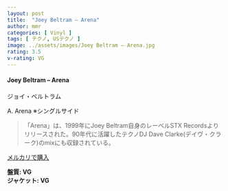 ```yaml
---
layout: post
title:  "Joey Beltram – Arena"
author: mmr
categories: [ Vinyl ]
tags: [ テクノ, USテクノ ]
image: ../assets/images/Joey Beltram – Arena.jpg
rating: 3.5
v-rating: VG
---
```


#### Joey Beltram – Arena

ジョイ・ベルトラム

A. Arena  ※シングルサイド

> 「Arena」は、1999年にJoey Beltram自身のレーベルSTX Recordsよりリリースされた。90年代に活躍したテクノDJ Dave Clarke(デイヴ・クラーク)のmixにも収録されている。

[メルカリで購入](https://jp.mercari.com/item/m86717362912)

<div class="mt-4 mb-4 d-flex align-items-center">
<strong class="mr-1">盤質: VG</strong>
</div>
<div class="mt-4 mb-4 d-flex align-items-center">
<strong class="mr-1">ジャケット: VG</strong>
</div>
